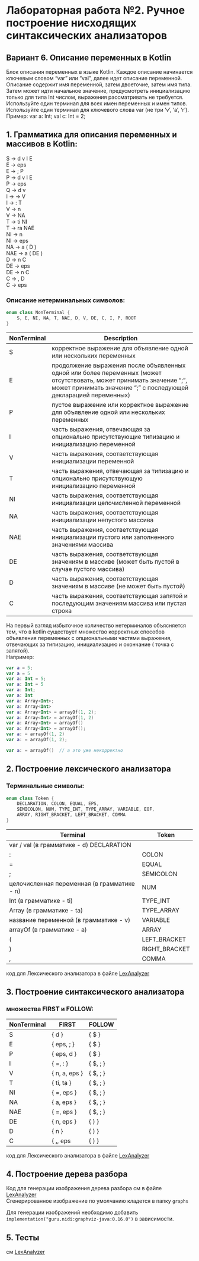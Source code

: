 # Лабораторная работа №2. Ручное построение нисходящих синтаксических анализаторов

## Вариант 6. Описание переменных в Kotlin
Блок описания переменных в языке Kotlin. Каждое описание начинается ключевым словом “var” или “val”, далее идет описание переменной.
Описание содержит имя переменной, затем двоеточие, затем имя типа.
Затем может идти начальное значение, предусмотреть инициализацию
только для типа Int числом, выражения рассматривать не требуется.\
Используйте один терминал для всех имен переменных и имен типов.
Используйте один терминал для ключевого слова var (не три ‘v’, ‘a’, ‘r’).
Пример: var a: Int; val c: Int = 2;


## 1. Грамматика для описания переменных и массивов в Kotlin:

S -> d v I E\
E -> eps\
E -> ; P\
P -> d v I E\
P -> eps\
Q -> d v\
I -> -> V\
I -> : T\
V -> n\
V -> NA\
T -> ti NI\
T -> ra NAE\
NI -> n\
NI -> eps\
NA -> a ( D )\
NAE -> a ( DE )\
D -> n C\
DE -> eps\
DE -> n C\
C -> , D\
C -> eps

### Описание нетерминальных символов:

```kotlin
enum class NonTerminal {
    S, E, NI, NA, T, NAE, D, V, DE, C, I, P, ROOT
}
```

| NonTerminal | Description                                                                                                                                                                               |
|-------------|-------------------------------------------------------------------------------------------------------------------------------------------------------------------------------------------|
| S           | корректное выражение для объявление одной или нескольких переменных                                                                                                                       |
| E           | продолжение выражения после объявленных одной или более переменных (может отсутствовать, может принимать значение “;”, может принимать значение “;” с последующей декларацией переменных) |
| P           | пустое выражение или корректное выражение для объявление одной или нескольких переменных                                                                                                  |
| I           | часть выражения, отвечающая за опционально присутствующие типизацию и инициализацию переменной                                                                                            |
| V           | часть выражения, соответствующая инициализации переменной                                                                                                                                 |
| T           | часть выражения, отвечающая за типизацию и опционально присутствующую инициализацию переменной                                                                                            |
| NI          | часть выражения, соответствующая инициализации целочисленной переменной                                                                                                                   |
| NA          | часть выражения, соответствующая инициализации непустого массива                                                                                                                          |
| NAE         | часть выражения, соответствующая инициализации пустого или заполненного значениями массива                                                                                                |
| DE          | часть выражения, соответствующая значениям в массиве (может быть пустой в случае пустого массива)                                                                                         |
| D           | часть выражения, соответствующая значениям в массиве (не может быть пустой)                                                                                                               |
| C           | часть выражения, соответствующая запятой и последующим значениям массива или пустая строка                                                                                                |

На первый взгляд избыточное количество нетерминалов объясняется тем, что в kotlin существует множество корректных
способов объявления переменных с опциональными частями выражения, отвечающих за типизацию, инициализацию и окончание (
точка с запятой).\
Например:

```kotlin
var a = 5;
var a = 5
var a: Int = 5;
var a: Int = 5
var a: Int;
var a: Int
var a: Array<Int>;
var a: Array<Int>
var a: Array<Int> = arrayOf(1, 2);
var a: Array<Int> = arrayOf(1, 2)
var a: Array<Int> = arrayOf()
var a: Array<Int> = arrayOf();
var a: = arrayOf(1, 2)
var a: = arrayOf(1, 2);

var a: = arrayOf()  // а это уже некорректно
```

## 2. Построение лексического анализатора

### Терминальные символы:

```kotlin
enum class Token {
    DECLARATION, COLON, EQUAL, EPS,
    SEMICOLON, NUM, TYPE_INT, TYPE_ARRAY, VARIABLE, EOF,
    ARRAY, RIGHT_BRACKET, LEFT_BRACKET, COMMA
}
```

| Terminal                                                 | Token         |
|----------------------------------------------------------|---------------|
| var / val (в грамматике - d)                 DECLARATION |
| :                                                        | COLON         |
| =                                                        | EQUAL         |
| ;                                                        | SEMICOLON     |
| целочисленная переменная (в грамматике - n)              | NUM           |
| Int (в грамматике - ti)                                  | TYPE_INT      |
| Array<Int> (в грамматике - ta)                           | TYPE_ARRAY    |
| название переменной (в грамматике - v)                   | VARIABLE      |
| arrayOf (в грамматике - a)                               | ARRAY         |
| (                                                        | LEFT_BRACKET  |
| )                                                        | RIGHT_BRACKET |
| ,                                                        | COMMA         |

код для Лексического анализатора в файле [LexAnalyzer](src/main/kotlin/LexAnalyzer.kt)

## 3. Построение синтаксического анализатора

### множества FIRST и FOLLOW:

| NonTerminal | FIRST         | FOLLOW   |
|-------------|---------------|----------|
| S           | { d }         | { $ }    |
| E           | { eps, ; }    | { $ }    |
| P           | { eps, d }    | { $ }    |
| I           | { =, : }      | { $, ; } |
| V           | { n, a, eps } | { $, ; } |
| T           | { ti, ta }    | { $, ; } |
| NI          | { =, eps }    | { $, ; } |
| NA          | { a, eps }    | { $, ; } |
| NAE         | { =, eps }    | { $, ; } |
| DE          | { n, eps }    | { ) }    |
| D           | { n }         | { ) }    |
| C           | { **,**, eps  | { ) }    |

код для Лексического анализатора в файле [LexAnalyzer](src/main/kotlin/ExpressionParser.kt)

## 4. Построение дерева разбора

Код для генерации изображения дерева разбора см в файле [LexAnalyzer](src/main/kotlin/MyNode.kt)\
Сгенерированное изображение по умолчанию кладется в папку ```graphs```

Для генерации изображений необходимо добавить ```implementation("guru.nidi:graphviz-java:0.16.0")``` в зависимости.

## 5. Тесты

см [LexAnalyzer](src/test/kotlin/MyClassTest.kt)